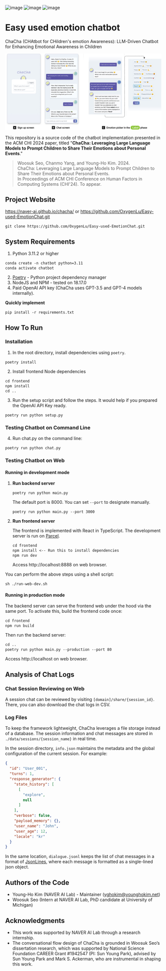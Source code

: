 ![image](https://img.shields.io/badge/language-Python3%7CTypeScript-blue)
![image](https://img.shields.io/badge/framework-FastAPI%7CReact-orange)
![image](https://img.shields.io/github/license/naver-ai/chacha-chatbot)
# Easy used emotion chatbot
ChaCha (CHAtbot for CHildren's emotion Awareness): LLM-Driven Chatbot for Enhancing Emotional Awareness in Children

![image](screens.jpg)

This repository is a source code of the chatbot implementation presented in the ACM CHI 2024 paper, titled "**ChaCha: Leveraging Large Language Models to Prompt Children to Share Their Emotions about Personal Events**."

> Woosuk Seo, Chanmo Yang, and Young-Ho Kim. 2024.<br/>
> ChaCha: Leveraging Large Language Models to Prompt Children to Share Their Emotions about Personal Events.<br/>
> In Proceedings of ACM CHI Conference on Human Factors in Computing Systems (CHI'24). To appear.

## Project Website
https://naver-ai.github.io/chacha/ or https://github.com/OxygenLu/Easy-used-EmotionChat.git
```shell
git clone https://github.com/OxygenLu/Easy-used-EmotionChat.git
```

## System Requirements
1. Python 3.11.2 or higher
```shell
conda create -n chatbot python=3.11
conda activate chatbot
```
2. [Poetry](https://python-poetry.org/docs/) - Python project dependency manager
3. NodeJS and NPM - tested on 18.17.0
4. Paid OpenAI API key (ChaCha uses GPT-3.5 and GPT-4 models internally).

 **Quickly implement**
 ```shell
pip install -r requirements.txt
```
 

## How To Run
### Installation
1. In the root directory, install dependencies using `poetry`.
```shell
poetry install
```

2. Install frontend Node dependencies
```shell
cd frontend
npm install
cd ..
```

3. Run the setup script and follow the steps. It would help if you prepared the OpenAI API Key ready.
```shell
poetry run python setup.py
```

### Testing Chatbot on Command Line
4. Run chat.py on the command line:
```shell
poetry run python chat.py
```

### Testing Chatbot on Web

#### Running in development mode
1. **Run backend server**
    ```shell
    poetry run python main.py
    ```
    The default port is 8000. You can set `--port` to designate manually.
    ```shell
    poetry run python main.py --port 3000
    ```
2. **Run frontend server**
   
    The frontend is implemented with React in TypeScript. The development server is run on [Parcel](https://parceljs.org/).
    ```shell
    cd frontend
    npm install <-- Run this to install dependencies 
    npm run dev
    ```
    Access http://localhost:8888 on web browser.

You can perform the above steps using a shell script:
```shell
sh ./run-web-dev.sh
```


#### Running in production mode

The backend server can serve the frontend web under the hood via the same port.
To activate this, build the frontend code once:

```shell
cd frontend
npm run build
```

Then run the backend server:
```shell
cd ..
poetry run python main.py --production --port 80
```
Access http://localhost on web browser.

## Analysis of Chat Logs

### Chat Session Reviewing on Web
A session chat can be reviewed by visiting `[domain]/share/{session_id}`. There, you can also download the chat logs in CSV.

### Log Files
To keep the framework lightweight, ChaCha leverages a file storage instead of a database. The session information and chat messages are stored in `./data/sessions/{session_name}` in real time.

In the session directory, `info.json` maintains the metadata and the global configuration of the current session. For example:

```json
{
  "id": "User_001",
  "turns": 1,
  "response_generator": {
    "state_history": [
      [
        "explore",
        null
      ]
    ],
    "verbose": false,
    "payload_memory": {},
    "user_name": "John",
    "user_age": 12,
    "locale": "kr"
  }
}
```

In the same location, `dialogue.jsonl` keeps the list of chat messages in a format of [JsonLines](https://jsonlines.org/), where each message is formatted as a single-lined json object.


## Authors of the Code
* Young-Ho Kim (NAVER AI Lab) - Maintainer (yghokim@younghokim.net)
* Woosuk Seo (Intern at NAVER AI Lab, PhD candidate at University of Michigan)

## Acknowledgments
* This work was supported by NAVER AI
Lab through a research internship.
* The conversational flow design of ChaCha is grounded in Woosuk Seo’s dissertation research, which was supported by National Science Foundation CAREER Grant #1942547 (PI: Sun Young Park), advised by Sun
Young Park and Mark S. Ackerman, who are instrumental
in shaping this work.
